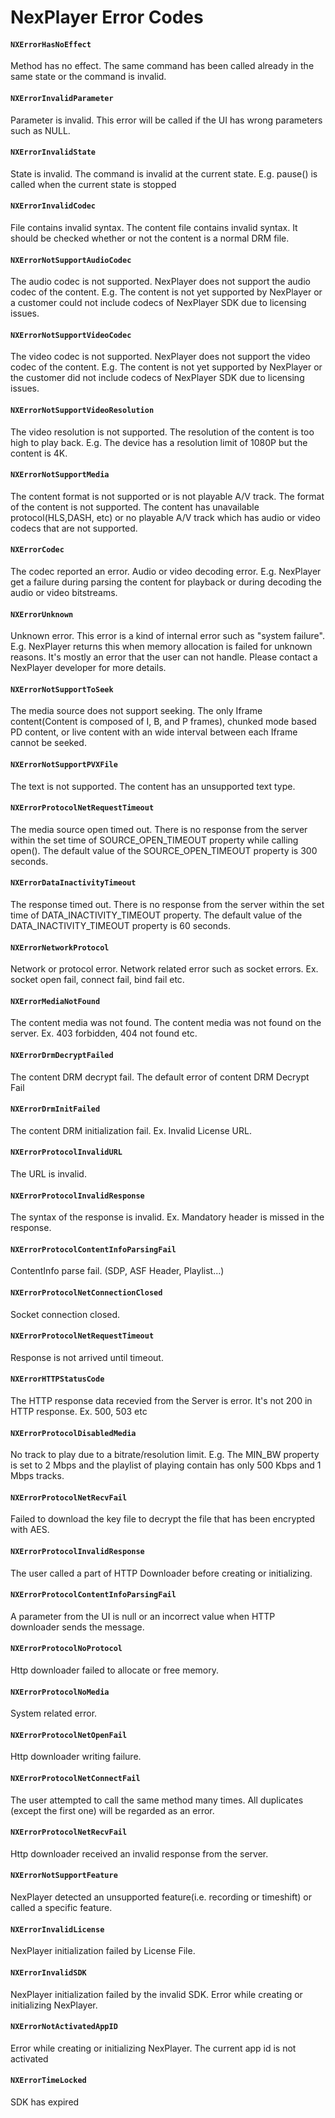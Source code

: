 # NexPlayer Error Codes

#### `NXErrorHasNoEffect` 

Method has no effect. The same command has been called already in the same state or the command is invalid.

#### `NXErrorInvalidParameter` 

Parameter is invalid. This error will be called if the UI has wrong parameters such as NULL.

#### `NXErrorInvalidState` 

State is invalid. The command is invalid at the current state. E.g. pause() is called when the current state is stopped

#### `NXErrorInvalidCodec`

File contains invalid syntax. The content file contains invalid syntax. It should be checked whether or not the content is a normal DRM file.

#### `NXErrorNotSupportAudioCodec` 

The audio codec is not supported. NexPlayer does not support the audio codec of the content. E.g. The content is not yet supported by NexPlayer or a customer could not include codecs of NexPlayer SDK due to licensing issues.

#### `NXErrorNotSupportVideoCodec` 

The video codec is not supported. NexPlayer does not support the video codec of the content. E.g. The content is not yet supported by NexPlayer or the customer did not include codecs of NexPlayer SDK due to licensing issues.

#### `NXErrorNotSupportVideoResolution` 

The video resolution is not supported. The resolution of the content is too high to play back. E.g. The device has a resolution limit of 1080P but the content is 4K.

#### `NXErrorNotSupportMedia` 

The content format is not supported or is not playable A/V track. The format of the content is not supported. The content has unavailable protocol(HLS,DASH, etc) or no playable A/V track which has audio or video codecs that are not supported.

#### `NXErrorCodec` 

The codec reported an error. Audio or video decoding error. E.g.  NexPlayer get a failure during parsing the content for playback or during decoding the audio or video bitstreams.

#### `NXErrorUnknown` 

Unknown error. This error is a kind of internal error such as "system failure". E.g. NexPlayer returns this when memory allocation is failed for unknown reasons. It's mostly an error that the user can not handle. Please contact a NexPlayer developer for more details.

#### `NXErrorNotSupportToSeek` 

The media source does not support seeking. The only Iframe content(Content is composed of I, B, and P frames), chunked mode based PD content, or live content with an wide interval between each Iframe cannot be seeked.

#### `NXErrorNotSupportPVXFile` 

The text is not supported. The content has an unsupported text type. 

#### `NXErrorProtocolNetRequestTimeout` 

The media source open timed out. There is no response from the server within the set time of SOURCE_OPEN_TIMEOUT property while calling open(). The default value of the SOURCE_OPEN_TIMEOUT property is 300 seconds.

#### `NXErrorDataInactivityTimeout` 

The response timed out. There is no response from the server within the set time of DATA_INACTIVITY_TIMEOUT property. The default value of the DATA_INACTIVITY_TIMEOUT property is 60 seconds.

#### `NXErrorNetworkProtocol` 

Network or protocol error. Network related error such as socket errors. Ex. socket open fail, connect fail, bind fail etc.

#### `NXErrorMediaNotFound` 

The content media was not found. The content media was not found on the server. Ex. 403 forbidden, 404 not found etc.      

#### `NXErrorDrmDecryptFailed` 

The content DRM decrypt fail. The default error of content DRM Decrypt Fail

#### `NXErrorDrmInitFailed` 

The content DRM initialization fail. Ex. Invalid License URL.

#### `NXErrorProtocolInvalidURL` 

The URL is invalid.

#### `NXErrorProtocolInvalidResponse` 

The syntax of the response is invalid. Ex. Mandatory header is missed in the response.

#### `NXErrorProtocolContentInfoParsingFail` 

ContentInfo parse fail. (SDP, ASF Header, Playlist...)

#### `NXErrorProtocolNetConnectionClosed` 

Socket connection closed.

#### `NXErrorProtocolNetRequestTimeout` 

Response is not arrived until timeout.

#### `NXErrorHTTPStatusCode` 

The HTTP response data recevied from the Server is error. It's not 200 in HTTP response. Ex. 500, 503 etc

#### `NXErrorProtocolDisabledMedia` 

No track to play due to a bitrate/resolution limit. E.g. The MIN_BW property is set to 2 Mbps and the playlist of playing contain has only 500 Kbps and 1 Mbps tracks.

#### `NXErrorProtocolNetRecvFail` 

Failed to download the key file to decrypt the file that has been encrypted with AES.
		
#### `NXErrorProtocolInvalidResponse` 

The user called a part of HTTP Downloader before creating or initializing.

#### `NXErrorProtocolContentInfoParsingFail` 

A parameter from the UI is null or an incorrect value when HTTP downloader sends the message.

#### `NXErrorProtocolNoProtocol` 

Http downloader failed to allocate or free memory.
            
#### `NXErrorProtocolNoMedia` 

System related error.            

#### `NXErrorProtocolNetOpenFail` 

Http downloader writing failure.

#### `NXErrorProtocolNetConnectFail` 

The user attempted to call the same method many times. All duplicates (except the first one) will be regarded as an error.

#### `NXErrorProtocolNetRecvFail` 

Http downloader received an invalid response from the server.

#### `NXErrorNotSupportFeature` 

NexPlayer detected an unsupported feature(i.e. recording or timeshift) or called a specific feature.

#### `NXErrorInvalidLicense` 

NexPlayer initialization failed by License File.

#### `NXErrorInvalidSDK` 

NexPlayer initialization failed by the invalid SDK. Error while creating or initializing NexPlayer.

#### `NXErrorNotActivatedAppID` 

Error while creating or initializing NexPlayer. The current app id is not activated

#### `NXErrorTimeLocked` 

SDK has expired


